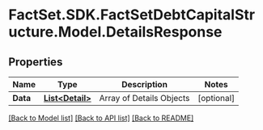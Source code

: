 # FactSet.SDK.FactSetDebtCapitalStructure.Model.DetailsResponse

## Properties

Name | Type | Description | Notes
------------ | ------------- | ------------- | -------------
**Data** | [**List&lt;Detail&gt;**](Detail.md) | Array of Details Objects | [optional] 

[[Back to Model list]](../README.md#documentation-for-models) [[Back to API list]](../README.md#documentation-for-api-endpoints) [[Back to README]](../README.md)

